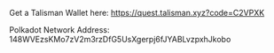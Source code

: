 Get a Talisman Wallet here: 
https://quest.talisman.xyz?code=C2VPXK

Polkadot Network Address:
148WVEzsKMo7zV2m3rzDfG5UsXgerpj6fJYABLvzpxhJkobo
